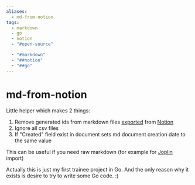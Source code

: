 ```yaml
---
aliases:
  - md-from-notion
tags:
  - markdown
  - go
  - notion
  - "#open-source"

  - "#markdown"
  - "##notion"
  - "##go"
---
```

# md-from-notion

Little helper which makes 2 things:
1. Remove generated ids from markdown files [exported](https://www.notion.so/help/export-your-content) from [Notion](https://www.notion.so/product)
2. Ignore all csv files
3. If "Created" field exist in document sets md document creation date to the same value

This can be useful if you need raw markdown (for example for [Joplin](https://joplinapp.org/) import)

Actually this is just my first trainee project in Go.
And the only reason why it exists is desire to try to write some Go code. :)
